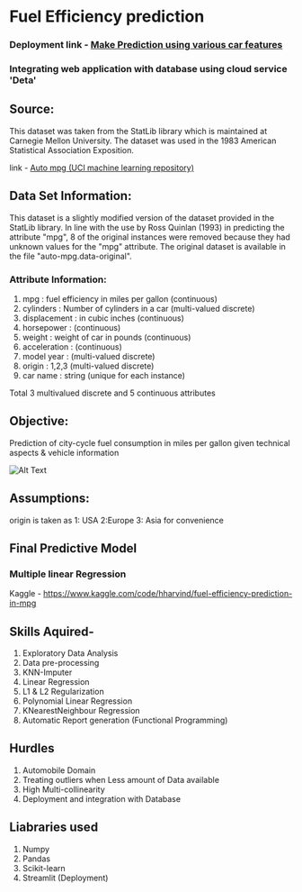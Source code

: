 # Fuel Efficiency prediction 

### **Deployment link** - [Make Prediction using various car features](https://arvindhh931-mileage-prediction-autompg-iw5tvu.streamlitapp.com/)
### **Integrating web application with database using cloud service 'Deta'**
## Source:

This dataset was taken from the StatLib library which is maintained at Carnegie Mellon University. The dataset was used in the 1983 American Statistical Association Exposition.

link - [Auto mpg (UCI machine learning repository)](https://archive.ics.uci.edu/ml/datasets/auto+mpg)

## Data Set Information:

This dataset is a slightly modified version of the dataset provided in the StatLib library. In line with the use by Ross Quinlan (1993) in predicting the attribute "mpg", 8 of the original instances were removed because they had unknown values for the "mpg" attribute. The original dataset is available in the file "auto-mpg.data-original".

### Attribute Information:

1. mpg : fuel efficiency in miles per gallon (continuous)
2. cylinders : Number of cylinders in a car (multi-valued discrete)
3. displacement : in cubic inches (continuous)
4. horsepower : (continuous)
5. weight : weight of car in pounds (continuous)
6. acceleration : (continuous)
7. model year : (multi-valued discrete)
8. origin : 1,2,3 (multi-valued discrete)
9. car name : string (unique for each instance)

Total 3 multivalued discrete and 5 continuous attributes

## Objective:
Prediction of city-cycle fuel consumption in miles per gallon given technical aspects & vehicle information 

![Alt Text](https://i.imgur.com/JSiYFsw.gif)

## Assumptions:
origin is taken as 1: USA 2:Europe 3: Asia for convenience

## Final Predictive Model 

### Multiple linear Regression
Kaggle - https://www.kaggle.com/code/hharvind/fuel-efficiency-prediction-in-mpg

## Skills Aquired- 
1) Exploratory Data Analysis
2) Data pre-processing
2) KNN-Imputer
3) Linear Regression
4) L1 & L2 Regularization
5) Polynomial Linear Regression
6) KNearestNeighbour Regression
7) Automatic Report generation (Functional Programming)

## Hurdles
1) Automobile Domain 
2) Treating outliers when Less amount of Data available
3) High Multi-collinearity
4) Deployment and integration with Database

## Liabraries used
1) Numpy
2) Pandas
3) Scikit-learn
4) Streamlit (Deployment)
